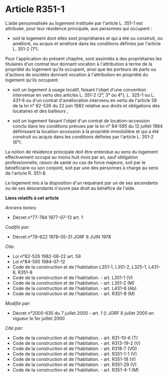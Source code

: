 # Article R351-1

L'aide personnalisée au logement instituée par l'article L. 351-1 est attribuée, pour leur résidence principale, aux
personnes qui occupent :

- soit le logement dont elles sont propriétaires et qui a été ou construit, ou amélioré, ou acquis et amélioré dans les
conditions définies par l'article L. 351-2 (1°).

Pour l'application du présent chapitre, sont assimilés à des propriétaires les titulaires d'un contrat leur donnant vocation
à l'attribution à terme de la propriété du logement qu'ils occupent, ainsi que les porteurs de parts ou d'actions de sociétés
donnant vocation à l'attribution en propriété du logement qu'ils occupent.

- soit un logement à usage locatif, faisant l'objet d'une convention intervenue en vertu des articles L. 351-2 (2°, 3° ou
4°), L. 325-1 ou L. 431-6 ou d'un contrat d'amélioration intervenu en vertu de l'article 59 de la loi n° 82-526 du 22 juin
1982 relative aux droits et obligations des locataires et des bailleurs ;

- soit un logement faisant l'objet d'un contrat de location-accession conclu dans les conditions prévues par la loi n° 84-595
du 12 juillet 1984 définissant la location-accession à la propriété immobilière et qui a été construit ou acquis dans les
conditions définies par l'article L. 351-2 (6°).

La notion de résidence principale doit être entendue au sens du logement effectivement occupé au moins huit mois par an, sauf
obligation professionnelle, raison de santé ou cas de force majeure, soit par le bénéficiaire ou son conjoint, soit par une
des personnes à charge au sens de l'article R. 351-8.

Le logement mis à la disposition d'un requérant par un de ses ascendants ou de ses descendants n'ouvre pas droit au bénéfice
de l'aide.

**Liens relatifs à cet article**

_Anciens textes_:

  - Décret n°77-784 1977-07-13 art. 1

_Codifié par_:

  - Décret n°78-622 1978-05-31 JORF 8 JUIN 1978

_Cite_:

  - Loi n°82-526 1982-06-22 art. 59
  - Loi n°84-595 1984-07-12
  - Code de la construction et de l'habitation L351-1, L351-2, L325-1, L431-6, R351-8
  - Code de la construction et de l'habitation. - art. L351-1 (V)
  - Code de la construction et de l'habitation. - art. L351-2 (M)
  - Code de la construction et de l'habitation. - art. L431-6 (Ab)
  - Code de la construction et de l'habitation. - art. R351-8 (M)

_Modifié par_:

  - Décret n°2000-635 du 7 juillet 2000 - art. 1 () JORF 8 juillet 2000 en vigueur le 1er juillet 2000

_Cité par_:

  - Code de la construction et de l'habitation. - art. R31-10-6 (T)
  - Code de la construction et de l'habitation. - art. R313-19-2 (V)
  - Code de la construction et de l'habitation. - art. R318-7 (VD)
  - Code de la construction et de l'habitation. - art. R351-1-1 (V)
  - Code de la construction et de l'habitation. - art. R351-18 (V)
  - Code de la construction et de l'habitation. - art. R351-29 (V)
  - Code de la construction et de l'habitation. - art. R351-4-1 (M)
